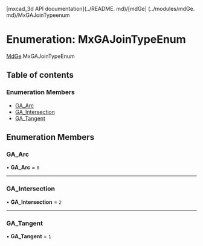 [mxcad_3d API documentation](../README. md)/[mdGe] (../modules/mdGe. md)/MxGAJoinTypeenum

# Enumeration: MxGAJoinTypeEnum

[MdGe](../modules/MdGe.md).MxGAJoinTypeEnum

## Table of contents

### Enumeration Members

- [GA\_Arc](MdGe.MxGAJoinTypeEnum.md#ga_arc)
- [GA\_Intersection](MdGe.MxGAJoinTypeEnum.md#ga_intersection)
- [GA\_Tangent](MdGe.MxGAJoinTypeEnum.md#ga_tangent)

## Enumeration Members

### GA\_Arc

• **GA\_Arc** = ``0``

___

### GA\_Intersection

• **GA\_Intersection** = ``2``

___

### GA\_Tangent

• **GA\_Tangent** = ``1``
